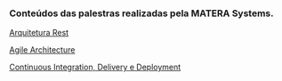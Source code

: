 ### Conteúdos das palestras realizadas pela MATERA Systems.

[Arquitetura Rest](https://github.com/materasystems/apresentacoes/tree/master/arquitetura-rest)

[Agile Architecture](https://github.com/materasystems/apresentacoes/tree/master/agile-architecture)

[Continuous Integration, Delivery e Deployment](https://github.com/materasystems/apresentacoes/tree/master/continuous-integration-delivery-deployment)